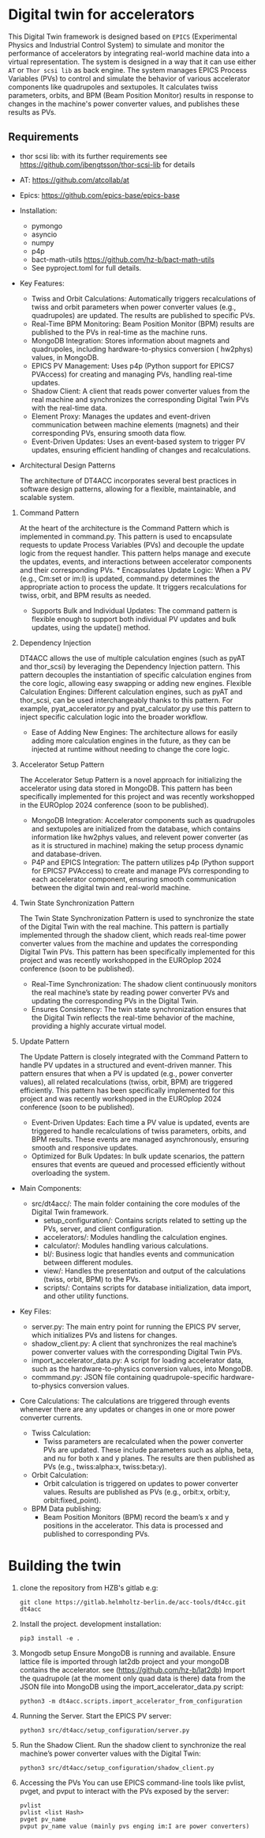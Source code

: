 # Digital twin for accelerators

This Digital Twin framework is designed based on `EPICS` (Experimental Physics and Industrial Control System)  to
simulate and monitor the performance of accelerators
by integrating real-world machine data into a virtual representation.
The system is designed in a way that it can use either `AT` or `Thor scsi lib` as back engine.
The system manages EPICS Process Variables (PVs) to control and simulate the behavior of various accelerator
components like quadrupoles and sextupoles.
It calculates twiss parameters, orbits, and BPM (Beam Position Monitor)
results in response to changes in the machine's power converter values, and publishes these results as PVs.

## Requirements

* thor scsi lib: with its further requirements
  see https://github.com/jbengtsson/thor-scsi-lib for
  details

* AT: https://github.com/atcollab/at
* Epics:    https://github.com/epics-base/epics-base

* Installation:
    * pymongo
    * asyncio
    * numpy
    * p4p
    * bact-math-utils https://github.com/hz-b/bact-math-utils
    * See pyproject.toml for full details.

* Key Features:
    * Twiss and Orbit Calculations: Automatically triggers recalculations of twiss and orbit parameters when power
      converter values (e.g., quadrupoles) are updated. The results are published to specific PVs.
    * Real-Time BPM Monitoring: Beam Position Monitor (BPM) results are published to the PVs in real-time as the machine
      runs.
    * MongoDB Integration: Stores information about magnets and quadrupoles, including hardware-to-physics conversion (
      hw2phys) values, in MongoDB.
    * EPICS PV Management: Uses p4p (Python support for EPICS7 PVAccess) for creating and managing PVs, handling
      real-time updates.
    * Shadow Client: A client that reads power converter values from the real machine and synchronizes the corresponding
      Digital Twin PVs with the real-time data.
    * Element Proxy: Manages the updates and event-driven communication between machine elements (magnets) and their
      corresponding PVs, ensuring smooth data flow.
    * Event-Driven Updates: Uses an event-based system to trigger PV updates, ensuring efficient handling of changes and
      recalculations.

* Architectural Design Patterns

  The architecture of DT4ACC incorporates several best practices in software design patterns, allowing for a flexible,
  maintainable, and scalable system.

1. Command Pattern

    At the heart of the architecture is the Command Pattern which is implemented in command.py.
    This pattern is used to encapsulate requests to update Process Variables (PVs) and decouple the update logic from the
    request handler.
    This pattern helps manage and execute the updates, events, and interactions between accelerator components and their
    corresponding PVs.
        * Encapsulates Update Logic: When a PV (e.g., Cm:set or im:I) is updated, command.py determines the appropriate action to
    process the update. It triggers recalculations for twiss, orbit, and BPM results as needed.
      * Supports Bulk and Individual Updates: The command pattern is flexible enough to support
      both individual PV updates and bulk updates, using the update() method.

2. Dependency Injection

   DT4ACC allows the use of multiple calculation engines (such as pyAT and thor_scsi) by leveraging the Dependency
   Injection pattern.
   This pattern decouples the instantiation of specific calculation engines from the core logic,
   allowing easy swapping or adding new engines.
      Flexible Calculation Engines: Different calculation engines, such as pyAT and thor_scsi,
      can be used interchangeably thanks to this pattern. For example, pyat_accelerator.py and pyat_calculator.py
      use this pattern to inject specific calculation logic into the broader workflow.
    * Ease of Adding New Engines: The architecture allows for easily adding more calculation engines in the future,
      as they can be injected at runtime without needing to change the core logic.

3. Accelerator Setup Pattern

    The Accelerator Setup Pattern is a novel approach for initializing the accelerator using data stored in MongoDB.
    This pattern has been specifically implemented for this project and was recently workshopped
    in the EUROplop 2024 conference (soon to be published).
      * MongoDB Integration: Accelerator components such as quadrupoles and sextupoles are initialized from the database,
      which contains information like hw2phys values, and relevent power converter (as as it is structured in machine)
      making the setup process dynamic and database-driven.
      * P4P and EPICS Integration: The pattern utilizes p4p (Python support for EPICS7 PVAccess)
      to create and manage PVs corresponding to each accelerator component, ensuring smooth communication
      between the digital twin and real-world machine.

4. Twin State Synchronization Pattern

   The Twin State Synchronization Pattern is used to synchronize the state of the Digital Twin with the real machine.
   This pattern is partially implemented through the shadow client,
   which reads real-time power converter values from the machine and updates the corresponding Digital Twin PVs.
   This pattern has been specifically implemented for this project and was recently workshopped
   in the EUROplop 2024 conference (soon to be published).
      * Real-Time Synchronization: The shadow client continuously monitors the real machine’s state
          by reading power converter PVs and updating the corresponding PVs in the Digital Twin.
      * Ensures Consistency: The twin state synchronization ensures that the Digital Twin reflects
          the real-time behavior of the machine, providing a highly accurate virtual model.

5. Update Pattern

   The Update Pattern is closely integrated with the Command Pattern to handle PV updates in a structured and
   event-driven manner.
   This pattern ensures that when a PV is updated (e.g., power converter values),
   all related recalculations (twiss, orbit, BPM) are triggered efficiently.
   This pattern has been specifically implemented for this project and was recently workshopped
   in the EUROplop 2024 conference (soon to be published).
      * Event-Driven Updates: Each time a PV value is updated, events are triggered to handle
          recalculations of twiss parameters, orbits, and BPM results.
          These events are managed asynchronously, ensuring smooth and responsive updates.
      * Optimized for Bulk Updates: In bulk update scenarios, the pattern ensures that events
          are queued and processed efficiently without overloading the system.

* Main Components:
    * src/dt4acc/: The main folder containing the core modules of the Digital Twin framework.
        * setup_configuration/: Contains scripts related to setting up the PVs, server, and client configuration.
        * accelerators/: Modules handling the calculation engines.
        * calculator/: Modules handling various calculations.
        * bl/: Business logic that handles events and communication between different modules.
        * view/: Handles the presentation and output of the calculations (twiss, orbit, BPM) to the PVs.
        * scripts/: Contains scripts for database initialization, data import, and other utility functions.
* Key Files:
    * server.py: The main entry point for running the EPICS PV server, which initializes PVs and listens for changes.
    * shadow_client.py: A client that synchronizes the real machine’s power converter values with the corresponding
      Digital Twin PVs.
    * import_accelerator_data.py: A script for loading accelerator data, such as the hardware-to-physics conversion
      values, into MongoDB.
    * commmand.py: JSON file containing quadrupole-specific hardware-to-physics conversion values.

* Core Calculations: The calculations are triggered through events whenever there are any updates or changes in one or
  more power converter currents.
    * Twiss Calculation:
        * Twiss parameters are recalculated when the power converter PVs are updated. These include parameters such as
          alpha, beta, and nu for both x and y planes. The results are then published as PVs (e.g., twiss:alpha:x,
          twiss:beta:y).
    * Orbit Calculation:
        * Orbit calculation is triggered on updates to power converter values. Results are published as PVs (e.g.,
          orbit:x, orbit:y, orbit:fixed_point).
    * BPM Data publishing:
        * Beam Position Monitors (BPM) record the beam’s x and y positions in the accelerator. This data is processed
          and published to corresponding PVs.

# Building the twin

1. clone the repository from HZB's gitlab e.g:

   ```shell
   git clone https://gitlab.helmholtz-berlin.de/acc-tools/dt4cc.git dt4acc
   ```

2. Install the project.
   development installation:
    ```shell
   pip3 install -e .
     ```

3. Mongodb setup
   Ensure MongoDB is running and available.
   Ensure lattice file is imported through lat2db project and your mongoDB contains the accelerator.
   see (https://github.com/hz-b/lat2db)
   Import the quadrupole (at the moment only quad data is there)
   data from the JSON file into MongoDB using the import_accelerator_data.py script:

     ```shell
     python3 -m dt4acc.scripts.import_accelerator_from_configuration
     ```
4. Running the Server. 
   Start the EPICS PV server:

     ```shell
     python3 src/dt4acc/setup_configuration/server.py
     ```

5. Run the Shadow Client.
   Run the shadow client to synchronize the real machine’s power converter values with the Digital Twin:

     ```shell
     python3 src/dt4acc/setup_configuration/shadow_client.py
     ```

6. Accessing the PVs
   You can use EPICS command-line tools like pvlist, pvget, and pvput to interact with the PVs exposed by the server:

     ```shell
     pvlist
     pvlist <list Hash>
     pvget pv_name
     pvput pv_name value (mainly pvs enging im:I are power converters)
     ```
